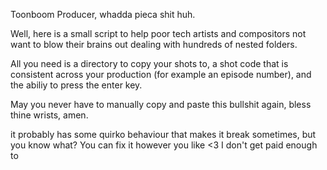 Toonboom Producer, whadda pieca shit huh. 

Well, here is a small script to help poor tech artists and compositors not want to blow their brains out dealing with hundreds of nested folders.

All you need is a directory to copy your shots to, a shot code that is consistent across your production (for example an episode number), and the abiliy to press the enter key.

May you never have to manually copy and paste this bullshit again, bless thine wrists, amen.



it probably has some quirko behaviour that makes it break sometimes, but you know what? You can fix it however you like <3 I don't get paid enough to
